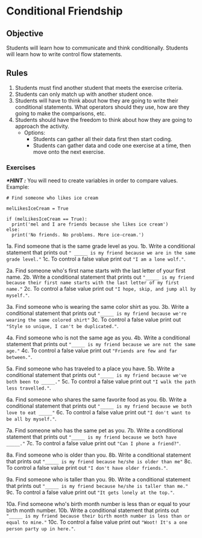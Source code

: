 # Conditional Friendship

## Objective

Students will learn how to communicate and think conditionally. Students will learn how to write control flow statements.

## Rules

1.  Students must find another student that meets the exercise criteria.
2.  Students can only match up with another student once.
3.  Students will have to think about how they are going to write their conditional statements. What operators should they use, how are they going to make the comparisons, etc.
4.  Students should have the freedom to think about how they are going to approach the activity.
    - Options:
        * Students can gather all their data first then start coding.
        * Students can gather data and code one exercise at a time, then move onto the next exercise.

### Exercises

**_\*HINT :_** You will need to create variables in order to compare values.
Example:

```
# Find someone who likes ice cream

melLikesIceCream = True

if (melLikesIceCream == True):
  print('mel and I are friends because she likes ice cream')
else:
  print('No friends. No problems. More ice-cream.')
```

1a. Find someone that is the same grade level as you.
1b. Write a conditional statement that prints out `" _____ is my friend because we are in the same grade level."`
1c. To control a false value print out `"I am a lone wolf."`.

2a. Find someone who's first name starts with the last letter of your first name.
2b. Write a conditional statement that prints out `"_____ is my friend because their first name starts with the last letter of my first name."`
2c. To control a false value print out `"I hope, skip, and jump all by myself."`.

3a. Find someone who is wearing the same color shirt as you.
3b. Write a conditional statement that prints out `"_____ is my friend because we're wearing the same colored shirt"`
3c. To control a false value print out `"Style so unique, I can't be duplicated."`.

4a. Find someone who is not the same age as you.
4b. Write a conditional statement that prints out `"_____ is my friend because we are not the same age."`
4c. To control a false value print out `"Friends are few and far between."`.

5a. Find someone who has traveled to a place you have.
5b. Write a conditional statement that prints out `"_____ is my friend because we've both been to _____."`
5c. To control a false value print out `"I walk the path less travelled."`.

6a. Find someone who shares the same favorite food as you.
6b. Write a conditional statement that prints out `"_____ is my friend because we both love to eat _____"`
6c. To control a false value print out `"I don't want to be all by myself."`.

7a. Find someone who has the same pet as you.
7b. Write a conditional statement that prints out `"_____ is my friend because we both have _____."`
7c. To control a false value print out `"Can I phone a friend?"`.

8a. Find someone who is older than you.
8b. Write a conditional statement that prints out `"_____ is my friend because he/she is older than me"`
8c. To control a false value print out `"I don't have older friends."`.

9a. Find someone who is taller than you.
9b. Write a conditional statement that prints out `"_____ is my friend because he/she is taller than me."`
9c. To control a false value print out `"It gets lonely at the top."`.

10a. Find someone who's birth month number is less than or equal to your birth month number.
10b. Write a conditional statement that prints out `"_____ is my friend because their birth month number is less than or equal to mine."`
10c. To control a false value print out `"Woot! It's a one person party up in here."`.
